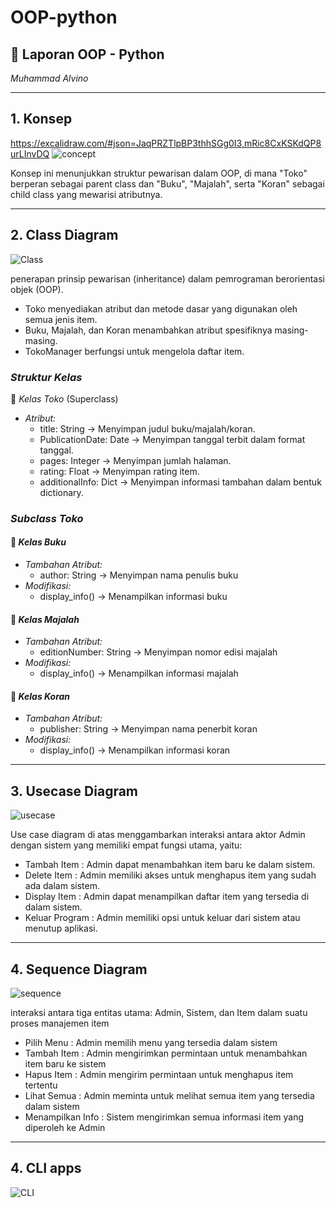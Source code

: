# OOP-python

## 📄 Laporan OOP - Python

*Muhammad Alvino*

---

##  1. Konsep 
https://excalidraw.com/#json=JaqPRZTlpBP3thhSGg0I3,mRic8CxKSKdQP8urLInvDQ 
![concept](https://github.com/user-attachments/assets/5a4364d4-7ac1-4694-89ee-26e206437200)

Konsep ini menunjukkan struktur pewarisan dalam OOP, di mana "Toko" berperan sebagai parent class dan "Buku", "Majalah", serta "Koran" sebagai child class yang mewarisi atributnya. 

---

## 2. Class Diagram
![Class](https://github.com/user-attachments/assets/fae1198a-6761-412d-85dd-277df2d8f770)

penerapan prinsip pewarisan (inheritance) dalam pemrograman berorientasi objek (OOP).

- Toko menyediakan atribut dan metode dasar yang digunakan oleh semua jenis item.
- Buku, Majalah, dan Koran menambahkan atribut spesifiknya masing-masing.
- TokoManager berfungsi untuk mengelola daftar item.

###  *Struktur Kelas*
💠 *Kelas Toko* (Superclass)
- *Atribut:*
  - title: String → Menyimpan judul buku/majalah/koran.
  - PublicationDate: Date → Menyimpan tanggal terbit dalam format tanggal.
  - pages: Integer → Menyimpan jumlah halaman.
  - rating: Float → Menyimpan rating item.
  - additionalInfo: Dict → Menyimpan informasi tambahan dalam bentuk dictionary.

###  *Subclass Toko*
#### ⿡ *Kelas Buku*
- *Tambahan Atribut:*
  - author: String → Menyimpan nama penulis buku
- *Modifikasi:*
  - display_info() → Menampilkan informasi buku
  
#### ⿢ *Kelas Majalah*
- *Tambahan Atribut:*
  - editionNumber: String → Menyimpan nomor edisi majalah
- *Modifikasi:*
  - display_info() → Menampilkan informasi majalah

#### ⿣ *Kelas Koran*
- *Tambahan Atribut:*
  - publisher: String → Menyimpan nama penerbit koran
- *Modifikasi:*
  - display_info() → Menampilkan informasi koran

---

## 3. Usecase Diagram
![usecase](https://github.com/user-attachments/assets/554e19bb-ee00-441f-bcda-80c4dffdc6e6)

Use case diagram di atas menggambarkan interaksi antara aktor Admin dengan sistem yang memiliki empat fungsi utama, yaitu:
- Tambah Item : Admin dapat menambahkan item baru ke dalam sistem.
- Delete Item : Admin memiliki akses untuk menghapus item yang sudah ada dalam sistem.
- Display Item : Admin dapat menampilkan daftar item yang tersedia di dalam sistem.
- Keluar Program : Admin memiliki opsi untuk keluar dari sistem atau menutup aplikasi.

---

## 4. Sequence Diagram
![sequence](https://github.com/user-attachments/assets/5f33ade9-2444-48a1-9aa1-0192a98fe3cf)

interaksi antara tiga entitas utama: Admin, Sistem, dan Item dalam suatu proses manajemen item
- Pilih Menu : Admin memilih menu yang tersedia dalam sistem
- Tambah Item : Admin mengirimkan permintaan untuk menambahkan item baru ke sistem
- Hapus Item : Admin mengirim permintaan untuk menghapus item tertentu
- Lihat Semua : Admin meminta untuk melihat semua item yang tersedia dalam sistem
- Menampilkan Info :  Sistem mengirimkan semua informasi item yang diperoleh ke Admin

---

## 4. CLI apps
![CLI](https://github.com/user-attachments/assets/997b6c96-2ce7-416e-bf62-48a0c5713bcf)




